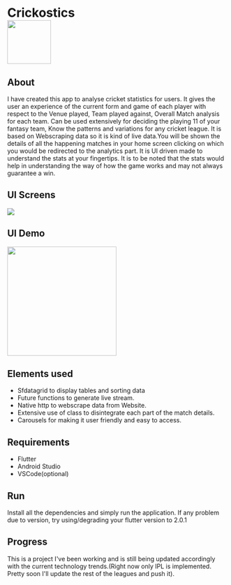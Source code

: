 
# Crickostics <br><img src="https://user-images.githubusercontent.com/98028588/168039688-eebbd5d2-b619-4ed2-9a48-04cb6a919f5c.png" width="100">

## About
I have created this app to analyse cricket statistics for users. It gives the user an experience of the current form and game of each player with respect to the Venue played, Team played against, Overall Match analysis for each team. Can be used extensively for deciding the playing 11 of your fantasy team, Know the patterns and variations for any cricket league. It is based on Webscraping data so it is kind of live data.You will be shown the details of all the happening matches in your home screen clicking on which you would be redirected to the analytics part. It is UI driven made to understand the stats at your fingertips. It is to be noted that the stats would help in understanding the way of how the game works and may not always guarantee a win.

## UI Screens
<img src="https://user-images.githubusercontent.com/98028588/168053335-31b304b2-780b-4844-a857-41f362dd1966.JPG">

## UI Demo
<img src="https://user-images.githubusercontent.com/98028588/168053858-6afb42ec-5e62-4e1f-b18d-d58d9baff27e.gif" width="250">

## Elements used
- Sfdatagrid to display tables and sorting data
- Future functions to generate live stream.
- Native http to webscrape data from Website.
- Extensive use of class to disintegrate each part of the match details.
- Carousels for making it user friendly and easy to access.

## Requirements
- Flutter 
- Android Studio
- VSCode(optional)

## Run
Install all the dependencies and simply run the application. If any problem due to version, try using/degrading your flutter version to 2.0.1

## Progress
This is a project I've been working and is still being updated accordingly with the current technology trends.(Right now only IPL is implemented. Pretty soon I'll update the rest of the leagues and push it).

